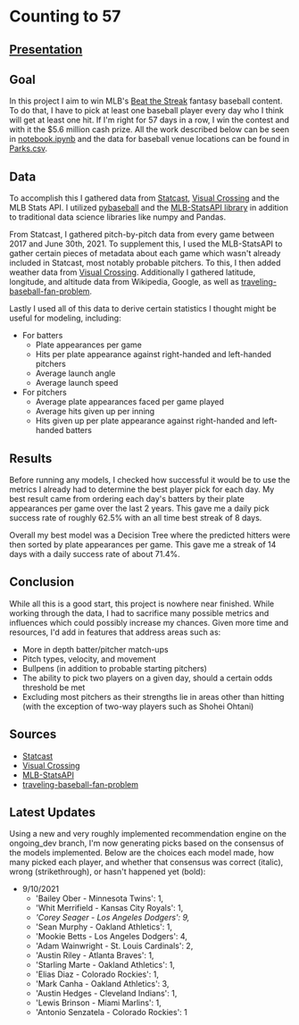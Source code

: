 # Counting to 57

## [Presentation](https://github.com/stonehengee/phase-3-project/blob/main/README.md])

## Goal

In this project I aim to win MLB's [Beat the Streak](https://www.mlb.com/apps/beat-the-streak) fantasy baseball content. To do that, I have to pick at least one baseball player every day who I think will get at least one hit. If I'm right for 57 days in a row, I win the contest and with it the $5.6 million cash prize. All the work described below can be seen in [notebook.ipynb](https://github.com/stonehengee/phase-3-project/blob/main/notebook.ipynb) and the data for baseball venue locations can be found in [Parks.csv](https://github.com/stonehengee/phase-3-project/blob/main/Parks.csv).

## Data

To accomplish this I gathered data from [Statcast](https://baseballsavant.mlb.com/statcast_search), [Visual Crossing](https://www.visualcrossing.com/) and the MLB Stats API. I utilized [pybaseball](https://github.com/jldbc/pybaseball) and the [MLB-StatsAPI library](https://github.com/toddrob99/MLB-StatsAPI) in addition to traditional data science libraries like numpy and Pandas.

From Statcast, I gathered pitch-by-pitch data from every game between 2017 and June 30th, 2021. To supplement this, I used the MLB-StatsAPI to gather certain pieces of metadata about each game which wasn't already included in Statcast, most notably probable pitchers. To this, I then added weather data from [Visual Crossing](https://www.visualcrossing.com/). Additionally I gathered latitude, longitude, and altitude data from Wikipedia, Google, as well as [traveling-baseball-fan-problem](https://github.com/sertalpbilal/traveling-baseball-fan-problem/blob/master/data/coords.csv).

Lastly I used all of this data to derive certain statistics I thought might be useful for modeling, including:

- For batters
	- Plate appearances per game
	- Hits per plate appearance against right-handed and left-handed pitchers
	- Average launch angle
	- Average launch speed
- For pitchers
	 - Average plate appearances faced per game played
	 - Average hits given up per inning
	 - Hits given up per plate appearance against right-handed and left-handed batters

## Results

Before running any models, I checked how successful it would be to use the metrics I already had to determine the best player pick for each day. My best result came from ordering each day's batters by their plate appearances per game over the last 2 years. This gave me a daily pick success rate of roughly 62.5% with an all time best streak of 8 days.

Overall my best model was a Decision Tree where the predicted hitters were then sorted by plate appearances per game. This gave me a streak of 14 days with a daily success rate of about 71.4%.

## Conclusion

While all this is a good start, this project is nowhere near finished. While working through the data, I had to sacrifice many possible metrics and influences which could possibly increase my chances. Given more time and resources, I'd add in features that address areas such as:

- More in depth batter/pitcher match-ups
- Pitch types, velocity, and movement
- Bullpens (in addition to probable starting pitchers)
- The ability to pick two players on a given day, should a certain odds threshold be met
- Excluding most pitchers as their strengths lie in areas other than hitting (with the exception of two-way players such as Shohei Ohtani)

## Sources

- [Statcast](https://baseballsavant.mlb.com/statcast_search)
- [Visual Crossing](https://www.visualcrossing.com/)
- [MLB-StatsAPI](https://statsapi.mlb.com/api)
- [traveling-baseball-fan-problem](https://github.com/sertalpbilal/traveling-baseball-fan-problem/blob/master/data/coords.csv)


## Latest Updates

Using a new and very roughly implemented recommendation engine on the ongoing_dev branch, I'm now generating picks based on the consensus of the models implemented. Below are the choices each model made, how many picked each player, and whether that consensus was correct (italic), wrong (strikethrough), or hasn't happened yet (bold):

- 9/10/2021 
  - 'Bailey Ober - Minnesota Twins': 1,
  - 'Whit Merrifield - Kansas City Royals': 1,
  - *'Corey Seager - Los Angeles Dodgers': 9,*
  - 'Sean Murphy - Oakland Athletics': 1,
  - 'Mookie Betts - Los Angeles Dodgers': 4,
  - 'Adam Wainwright - St. Louis Cardinals': 2,
  - 'Austin Riley - Atlanta Braves': 1,
  - 'Starling Marte - Oakland Athletics': 1,
  - 'Elias Diaz - Colorado Rockies': 1,
  - 'Mark Canha - Oakland Athletics': 3,
  - 'Austin Hedges - Cleveland Indians': 1,
  - 'Lewis Brinson - Miami Marlins': 1,
  - 'Antonio Senzatela - Colorado Rockies': 1
